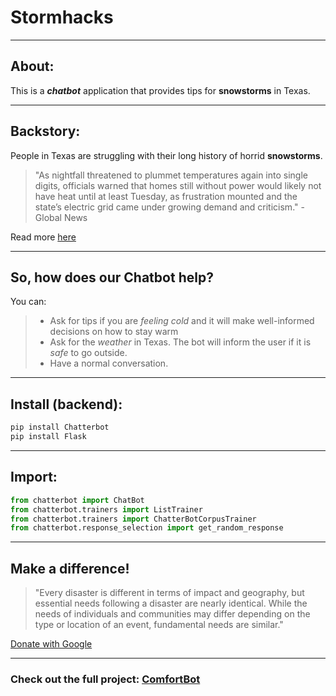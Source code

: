 # Stormhacks

---

## About:

This is a _**chatbot**_ application that provides tips for **snowstorms** in Texas.

---

## Backstory:

People in Texas are struggling with their long history of horrid **snowstorms**.

> "As nightfall threatened to plummet temperatures again into single digits, officials warned that homes still without power would likely not have heat until at least Tuesday, as frustration mounted and the state’s electric grid came under growing demand and criticism." - Global News

Read more [here](https://globalnews.ca/news/7641439/texas-snow-storm-power-outage/ "Global News Texas Snowstorm")

---

## So, how does our **Chatbot** help?

You can:

> - Ask for tips if you are _feeling cold_ and it will make well-informed decisions on how to stay warm
> - Ask for the _weather_ in Texas. The bot will inform the user if it is _safe_ to go outside.
> - Have a normal conversation.

---

## Install (backend):

```bash
pip install Chatterbot
pip install Flask
```

---

## Import:

```python
from chatterbot import ChatBot
from chatterbot.trainers import ListTrainer
from chatterbot.trainers import ChatterBotCorpusTrainer
from chatterbot.response_selection import get_random_response
```

---

## Make a difference!

> "Every disaster is different in terms of impact and geography, but essential needs following a disaster are nearly identical. While the needs of individuals and communities may differ depending on the type or location of an event, fundamental needs are similar."

[Donate with Google](https://donate.google.com/checkout?campaignid=6172140866961408&tab=1&hl=en-CA&authUser=0 "Help the world!")

---

### Check out the full project: [ComfortBot](https://www.youtube.com/watch?v=SpXi3tlyJEs&feature=youtu.be "submission video")

